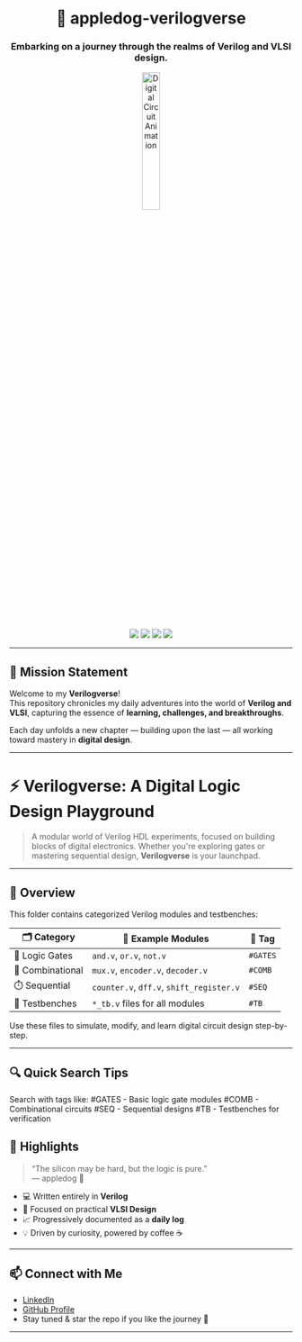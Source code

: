 <h1 align="center">🌌 appledog-verilogverse</h1>
<h3 align="center">Embarking on a journey through the realms of Verilog and VLSI design.</h3>

<p align="center">
  <img src="https://media0.giphy.com/media/v1.Y2lkPTc5MGI3NjExODdrcTZkaTRmemdud2psNzVoOW5xZ3oxb2M5NDY5NzY4bzdjMHJxZyZlcD12MV9pbnRlcm5hbF9naWZfYnlfaWQmY3Q9Zw/IG3DGUzcsIx7TueQpa/giphy.gif" width="25%" alt="Digital Circuit Animation"/>
</p>

<p align="center">
  <img src="https://img.shields.io/badge/Language-Verilog-blue.svg"/>
  <img src="https://img.shields.io/badge/Field-VLSI-orange"/>
  <img src="https://img.shields.io/badge/Progress-Day--nth-green"/>
  <img src="https://img.shields.io/badge/Made%20with-%E2%9D%A4-red"/>
</p>

---

## 🚀 Mission Statement

Welcome to my **Verilogverse**!  
This repository chronicles my daily adventures into the world of **Verilog and VLSI**, capturing the essence of **learning, challenges, and breakthroughs**.

Each day unfolds a new chapter — building upon the last — all working toward mastery in **digital design**.

---

# ⚡ Verilogverse: A Digital Logic Design Playground

> A modular world of Verilog HDL experiments, focused on building blocks of digital electronics. Whether you're exploring gates or mastering sequential design, **Verilogverse** is your launchpad.

---

## 🌟 Overview

This folder contains categorized Verilog modules and testbenches:

| 🗂️ Category        | 🧩 Example Modules                        | 🔖 Tag     |
|--------------------|-------------------------------------------|------------|
| 🔌 Logic Gates      | `and.v`, `or.v`, `not.v`                  | `#GATES`   |
| 🔀 Combinational    | `mux.v`, `encoder.v`, `decoder.v`         | `#COMB`    |
| ⏱️ Sequential       | `counter.v`, `dff.v`, `shift_register.v`  | `#SEQ`     |
| 🧪 Testbenches      | `*_tb.v` files for all modules            | `#TB`      |

Use these files to simulate, modify, and learn digital circuit design step-by-step.

---

## 🔍 Quick Search Tips

Search with tags like:
#GATES   - Basic logic gate modules
#COMB    - Combinational circuits
#SEQ     - Sequential designs
#TB      - Testbenches for verification

## 🌟 Highlights

> “The silicon may be hard, but the logic is pure.”  
> — appledog 🐾

- 💻 Written entirely in **Verilog**
- 🎯 Focused on practical **VLSI Design**
- 📈 Progressively documented as a **daily log**
- 💡 Driven by curiosity, powered by coffee ☕

---

## 📫 Connect with Me

- [LinkedIn](https://www.linkedin.com/in/rahul-a-rabinal-173802228)
- [GitHub Profile](https://github.com/appledog)
- Stay tuned & star the repo if you like the journey 🌟

---
